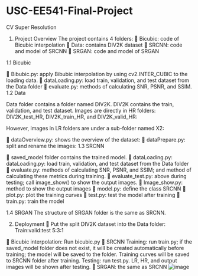 # USC-EE541-Final-Project
CV Super Resolution

1.	Project Overview
The project contains 4 folders:
	Bicubic: code of Bicubic interpolation
	Data: contains DIV2K dataset
	SRCNN: code and model of SRCNN
	SRGAN: code and model of SRGAN
 
1.1	Bicubic
 
	Bibubic.py: apply Bibubic interpolation by using cv2.INTER_CUBIC to the loading data.
	dataLoading.py: load train, validation, and test dataset from the Data folder
	evaluate.py: methods of calculating SNR, PSNR, and SSIM.
1.2	Data
 
Data folder contains a folder named DIV2K. DIV2K contains the train, validation, and test dataset. 
Images are directly in HR folders: DIV2K_test_HR, DIV2K_train_HR, and DIV2K_valid_HR:
 
However, images in LR folders are under a sub-folder named X2:
 
	dataOverview.py: shows the overview of the dataset:
	dataPrepare.py: split and rename the images:
1.3	SRCNN
 
	saved_model folder contains the trained model.
	dataLoading.py: dataLoading.py: load train, validation, and test dataset from the Data folder
	evaluate.py: methods of calculating SNR, PSNR, and SSIM; and method of calculating these metrics during training.
	evaluate_test.py: above during testing; call image_show() to show the output images.
	Image_show.py: method to show the output images
	model.py: define the class SRCNN
	plot.py: plot the training curves
	test.py: test the model after training
	train.py: train the model

1.4	SRGAN
The structure of SRGAN folder is the same as SRCNN.
 

2.	Deployment
	Put the split DIV2K dataset into the Data folder:
Train:valid:test 5:3:1
 
	Bicubic interpolation:
Run bicubic.py
	SRCNN
Training: run train.py; if the saved_model folder does not exist, it will be created automatically before training; the model will be saved to the folder. Training curves will be saved to SRCNN folder after training.
Testing: run test.py. LR, HR, and output images will be shown after testing.
	SRGAN: the same as SRCNN
![image](https://github.com/YuanrunXu/USC-EE541-Final-Project-Super-Resolution-/assets/43257371/e059dfb1-7339-4e4d-8ec7-214d0314af62)

